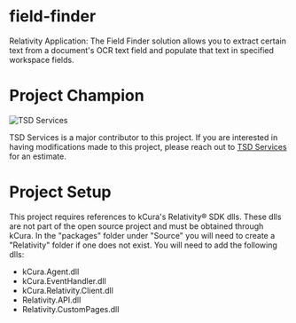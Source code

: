 # field-finder
Relativity Application: The Field Finder solution allows you to extract certain text from a document's OCR text field and populate that text in specified workspace fields. 

# Project Champion 
![TSD Services](http://www.tsdservices.com/wp-content/uploads/2015/03/TSD_Logo-TM-for-website.png "TSD Services")

TSD Services is a major contributor to this project.  If you are interested in having modifications made to this project, please reach out to [TSD Services](http://www.tsdservices.com) for an estimate. 


# Project Setup
This project requires references to kCura's Relativity® SDK dlls.  These dlls are not part of the open source project and must be obtained through kCura.  In the "packages" folder under "Source" you will need to create a "Relativity" folder if one does not exist.  You will need to add the following dlls:
- kCura.Agent.dll
- kCura.EventHandler.dll
- kCura.Relativity.Client.dll
- Relativity.API.dll
- Relativity.CustomPages.dll
